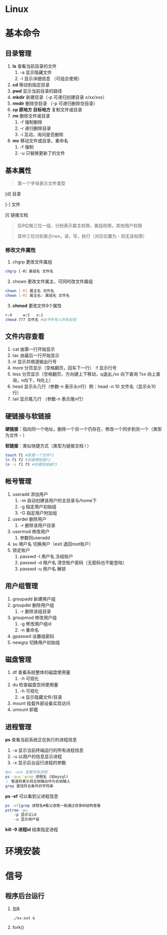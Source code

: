 # Linux

# 基本命令

## 目录管理

1. **ls** 查看当前目录的文件
   1. -a 显示隐藏文件	
   2. -l 显示详细信息	（可组合使用）
2. **cd** 移动到指定目录
3. **pwd** 显示当前目录的路径
4. **mkdir** 新建目录（-p 可递归创建目录 x/xx/xxx）
5. **rmdir** 删除空目录 （-p 可递归删除空目录）
6. **cp 原地方 目标地方** 复制文件或目录
7. **rm** 删除文件或目录
   1. -f 强制删除
   2. -r 递归删除目录
   3. -i 互动，询问是否删除
8. **mv** 移动文件或目录，重命名 
   1. -f 强制
   2. -u 只替换更新了的文件

## 基本属性

> 第一个字母表示文件类型

[d] 目录

[-] 文件

[l] 链接文档

> 后9位每三位一组，分别表示属主权限，属组权限，其他用户权限
>
> 其中三位分别表示rwx，读，写，执行（对应位置为 - 则无该权限）

### 修改文件属性

1. chgrp	更改文件属组

```bash
chgrp [-R〕属组名 文件名
```

2. chown	更改文件属主，可同时改文件属组

```bash
chown [-R] 属主名 文件名
chown [-R] 属主名: 属组名 文件名
```

3. **chmod**	 更改文件9个属性

```bash
r:4 	w:2	  x:1
chmod 777 文件名 #给予所有人所有权限
```

## 文件内容查看

1. cat 	由第一行开始显示
2. tac     由最后一行开始显示
3. nl       显示并顺道输出行号
4. more 分页显示（空格翻页，回车下一行） :f 显示行号
5. less 分页显示（空格翻页，方向键上下移动，q退出,/xx 向下查询   ?xx  向上查询，n向下，N向上）
6. head  显示头几行（参数-n 表示头n行）例：head -n 10 文件名（显示头10行）
7. tail 显示尾几行 （参数-n 表示尾n行）

##  硬链接与软链接

**硬链接**：指向同一个地址，删除一个另一个仍存在，修改一个同步到另一个（类型为文件 - ）

**软链接**：类似快捷方式（类型为链接文档 l ）

```bash
touch f1 #新建一个文件f1
ln f1 f2 #创建硬链接f2
ln -s f1 f3 #创建软链接f3
```

## 帐号管理

1. useradd	添加用户
   1. -m	自动创建该用户的主目录与/home下
   2. -g      指定用户初始组
   3. -G     指定用户附加组 
2. userdel      删除用户
   1. -r 删除该用户目录
3. usermod 修改用户
   1. 参数同useradd
4. su 用户名    切换用户（exit  退回root账户）
5. 锁定账户
   1. passwd -l 用户名	冻结账户
   2. passwd -d 用户名   清空账户密码（无密码也不能登陆）
   3. passwd -u 用户名   解锁

## 用户组管理

1. groupadd 	新建用户组
2. groupdel      删除用户组
   1. -r   删除该组目录
3. groupmod   修改用户组
   1.  -g  修改用户组id
   2. -n   重命名 
4. gpasswd  设置组密码
5. newgrp 切换用户初始组

## 磁盘管理

1. df 	查看系统整体的磁盘使用量
   1. -h  可视化
2. du    检查磁盘空间使用量
   1. -h  可视化
   2. -a  显示隐藏文件/目录
3. mount    挂载外部设备实现访问
4. umount  卸载

## 进程管理

**ps** 	查看当前系统正在执行的进程信息

1. -a  显示当前终端运行的所有进程信息
2. -u  以用户的信息显示进程
3. -x  显示后台运行进程的参数

```bash
#ps -aux 查看所有进程
ps -aux｜grep 进程名 (如mysql)
｜ 管道符表示将左侧输出作为右侧输入
grep 查找符合条件的字符串
```

**ps -ef**   可以看到父进程信息

```bash
ps -ef|grep 进程名#看父进程一般通过目录树结构查看 
pstree -pu
	-p 显示父id
	-u 显示用户组
```

**kill -9 进程id**    结束指定进程

# 环境安装

# 信号

## 程序后台运行

1. 加&

   `./xx.out &`

2. fork()

   